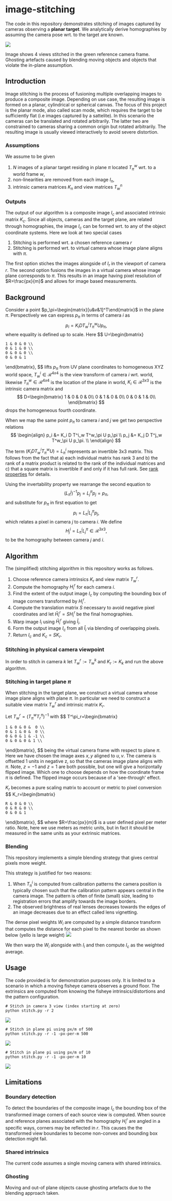 # image-stitching

The code in this repository demonstrates stitching of images captured by cameras observing a **planar target**. We analytically derive homographies by assuming the camera pose wrt. to the target are known.

![](etc/stitch-cam3.png)

Image shows 4 views stitched in the green reference camera frame. Ghosting artefacts caused by blending moving objects and objects that violate the in-plane assumption. 

## Introduction

Image stitching is the process of fusioning multiple overlapping images to produce a composite image. Depending on use case, the resulting image is formed on a planar, cylindrical or spherical canvas. The focus of this project is the planar mode, also called scan mode, which requires the target to be sufficiently flat (i.e images captured by a sattelite). In this scenario the cameras can be translated and rotated arbitrarily. The latter two are constrained to cameras sharing a common origin but rotated arbitrarily. The resulting image is usually viewed interactively to avoid severe distortion.

### Assumptions

We assume to be given
 1. $N$ images of a planar target residing in plane $\pi$ located $T^w_{\pi}$ wrt. to a world frame $w$,
 1. non-linearities are removed from each image $I_n$,
 1. intrinsic camera matrices $K_n$ and view matrices $T^n_w$

### Outputs

The output of our algorithm is a composite image $I_c$ and associated intrinsic matrix $K_c$. Since all objects, cameras and the target plane, are related through homographies, the image $I_c$ can be formed wrt. to any of the object coordinate systems. Here we look at two special cases
 1. Stitching is performed wrt. a chosen reference camera $r$
 1. Stitching is performed wrt. to virtual camera whose image plane aligns with $\pi$.
 
 The first option stiches the images alongside of $I_r$ in the viewport of camera $r$. The second option fusions the images in a virtual camera whose image plane corresponds to $\pi$. This results in an image having pixel resolution of $R=\frac{px}{m}$ and allows for image based measurements.

## Background

Consider a point $p_\pi=\begin{matrix}[u&v&1]^T\end{matrix}$ in the plane $\pi$. Perspectively we can express $p_\pi$  in terms of camera $i$ as
$$p_i = K_i D T^i_w T^w_\pi U p_\pi ,$$
where equality is defined up to scale. Here
$$
U=\begin{bmatrix}

    1 & 0 & 0 \\
    0 & 1 & 0 \\
    0 & 0 & 0 \\
    0 & 0 & 1
\end{bmatrix},
$$
lifts $p_\pi$ from UV plane coordinates to homogeneous XYZ world space, $T^i_w \in \mathcal{R}^{4x4}$ is the view transform of camera $i$ wrt. world, likewise $T^w_\pi \in \mathcal{R}^{4x4}$ is the location of the plane in world, $K_i \in \mathcal{R}^{3x3}$ is the intrinsic camera matrix and 
$$ 
D=\begin{bmatrix}
    1 & 0 & 0 & 0\\
    0 & 1 & 0 & 0\\
    0 & 0 & 1 & 0\\
\end{bmatrix}
$$
drops the homogeneous fourth coordinate.

When we map the same point $p_\pi$ to camera $i$ and $j$ we get two perspective relations
$$
\begin{align}
    p_i &= K_i D T^i_w T^w_\pi U p_\pi \\
    p_j &= K_j D T^j_w T^w_\pi U p_\pi. \\
\end{align}
$$

The term $(K_i D T^i_w T^w_\pi U) = L^i_\pi$ represents an invertible 3x3 matrix. This follows from the fact that a) each individual matrix has rank 3 and b) the rank of a matrix product is related to the rank of the individual matrices and c) that a square matrix is invertible if and only if it has full rank. See [rank properties](https://en.wikipedia.org/wiki/Rank_(linear_algebra)#Properties) for details.

Using the invertability property we rearrange the second equation to
$$
    (L^j_\pi)^{-1}p_j = L^\pi_j p_j = p_\pi,
$$
and substitute for $p_\pi$ in first equation to get
$$
    p_i = L^i_\pi L^\pi_j p_j,
$$
which relates a pixel in camera $j$ to camera $i$. We define
$$
    H_j^i = L^i_\pi L^\pi_j \in \mathcal{R}^{3x3},
$$
to be the homography between camera $j$ and $i$.

## Algorithm

The (simplified) stitching algorithm in this repository works as follows.
 1. Choose reference camera intrinsics $K_r$ and view matrix $T^r_w$.
 1. Compute the homography $H_i^r$ for each camera $i$.
 1. Find the extent of the output image $I_c$ by computing the bounding box of image corners transformed by $H_i^r.$
 1. Compute the translation matrix $S$ necessary to avoid negative pixel coordinates and let
    $\hat{H}_i^r=SH_i^r$ be the final homographies.
 1. Warp image $I_i$ using $\hat{H}_i^r$ giving $\hat{I}_i$.
 1. Form the output image $I_c$ from all $\hat{I}_i$ via blending of overlapping pixels.
 1. Return $I_c$ and $K_c=SK_r$.


### Stitching in physical camera viewpoint

In order to stitch in camera $k$ let $T^r_w := T^k_w$ and $K_r:=K_k$ and run the above algorithm.


### Stitching in target plane $\pi$

When stitching in the target plane, we construct a virtual camera whose image plane aligns with plane $\pi$. In particular we need to construct a suitable view matrix $T^r_w$ and intrinsic matrix $K_r$.


Let $T^r_w =  (T_\pi^w T^\pi_r)^{-1}$ with
$$
T^\pi_r=\begin{bmatrix}

    1 & 0 & 0 &  0 \\
    0 & 1 & 0 &  0 \\
    0 & 0 & 1 & -1 \\
    0 & 0 & 0 & 1 \\
\end{bmatrix},
$$
being the virtual camera frame with respect to plane $\pi$. Here we have chosen the image axes $x,y$ aligned to $u,v$. The camera is offsetted 1 units in negative z, so that the cameras image plane aligns with $\pi$. Note, $z=-1$ and $z=1$ are both possible, but one will give a horizontally flipped image. Which one to choose depends on how the coordinate frame $\pi$ is defined. The flipped image occurs because of a 'see-through' effect.

$K_r$ becomes a pure scaling matrix to account or metric to pixel conversion
$$
K_r=\begin{bmatrix}

    R & 0 & 0 \\
    0 & R & 0 \\
    0 & 0 & 1
\end{bmatrix},
$$
where $R=\frac{px}{m}$ is a user defined pixel per meter ratio. Note, here we use meters as metric units, but in fact it should be measured in the same units as your extrinsic matrices.

### Blending

This repository implements a simple blending strategy that gives central pixels more weight. 

This strategy is justified for two reasons:
 1. When $T^i_\pi$ is computed from calibration patterns the camera position is typically chosen such that the calibration pattern appears central in the camera image. The pattern is often of finite (small) size, leading to registration errors that amplify towards the image borders.
 1. The observed brightness of real lenses decreases towards the edges of an image decreases due to an effect called lens vignetting.

The dense pixel weights $W_i$ are computed by a simple distance transform that computes the distance for each pixel to the nearest border as shown below (yello is large weight)
![](etc/weights.png)

We then warp the $W_i$ alongside with $I_i$ and then compute $I_c$ as the weighted average.

## Usage

The code provided is for demonstration purposes only. It is limited to a scenario in which a moving fisheye camera observes a ground floor. The extrinsics are computed from knowing the fisheye intrinsics/distortions and the pattern configuration.

```shell
# Stitch in camera 3 view (index starting at zero)
python stitch.py -r 2
```

![](etc/stitch-cam3.png)

```shell
# Stitch in plane pi using px/m of 500
python stitch.py -r -1 -px-per-m 500
```

![](etc/stitch-pi-500.png)

```shell
# Stitch in plane pi using px/m of 10
python stitch.py -r -1 -px-per-m 10
```

![](etc/stitch-pi-10.png)

## Limitations

### Boundary detection
To detect the boundaries of the composite image $I_c$ the bounding box of the transformed image corners of each source view is computed. When source and reference planes associated with the homography $H^r_i$ are angled in a specific ways, corners may be reflected in $r$. This causes the the transformed view boundaries to become non-convex and bounding box detection might fail.

### Shared intrinsics
The current code assumes a single moving camera with shared intrinsics.

### Ghosting
Moving and out-of plane objects cause ghosting artefacts due to the blending approach taken.